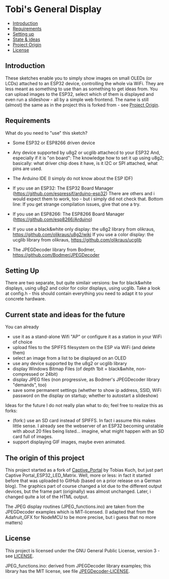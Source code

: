 # Tobi's General Display

[tocstart]: # (toc start)

  * [Introduction](#introduction)
  * [Requirements](#requirements)
  * [Setting up](#setting-up)
  * [State & ideas](#Current-state-and-ideas-for-the-future)
  * [Project Origin](#The-origin-of-this-project)
  * [License](#license)

[tocend]: # (toc end)

## Introduction

These sketches enable you to simply show images on small OLEDs (or LCDs) attached to an ESP32 device, controlling the whole via WiFi.
They are less meant as something to use than as something to get ideas from. 
You can upload images to the ESP32, select which of them is displayed and even run a slideshow - all by a simple web frontend.
The name is still (almost) the same as in the project this is forked from - see [Project Origin](#The-origin-of-this-project).

## Requirements

What do you need to "use" this sketch?

* Some ESP32 or ESP8266 driven device

* Any device supported by u8g2 or ucglib attachecd to your ESP32
  And, especially if it is "on board": The knowledge how to set it up using u8g2; basically: what driver chip does it have, is it I2C or SPI attached, what pins are used.

* The Arduino IDE
  (I simply do not know about the ESP IDF)

* If you use an ESP32: The ESP32 Board Manager (https://github.com/espressif/arduino-esp32)
  There are others and i would expect them to work, too - but i simply did not check that. 
  Bottom line: If you get strange compilation issues, give that one a try.
  
* If you use an ESP8266: The ESP8266 Board Manager (https://github.com/esp8266/Arduino)
  
* If you use a black&white only display: the u8g2 library from olikraus, https://github.com/olikraus/u8g2/wiki
  If you use a color display: the ucglib library from olikraus, https://github.com/olikraus/ucglib

* The JPEGDecoder library from Bodmer, https://github.com/Bodmer/JPEGDecoder

## Setting Up

There are two separate, but quite similair versions: bw for black&white displays, using u8g2 and color for color displays, using ucglib.
Take a look at config.h - this should contain everything you need to adapt it to your concrete hardware.

## Current state and ideas for the future

You can already
* use it as a stand-alone Wifi "AP" or configure it as a station in your WiFi of choice
* upload files to the SPIFFS filesystem on the ESP via WiFi (and delete them)
* select an image from a list to be displayed on an OLED
* use any device supported by the u8g2 or ucglib library
* display Windows Bitmap Files (of depth 1bit = black&white, non-compressed or 24bit)
* display JPEG files (non progressive, as Bodmer's JPEGDecoder library "demands", too)
* save some permanent settings (whether to show ip address, SSID, WiFi password on the display on startup; whether to autostart a slideshow)

Ideas for the future
I do not really plan what to do; feel free to realize this as forks:
* (fork:) use an SD card instead of SPIFFS.
  In fact i assume this makes little sense. I already see the webserver of an ESP32 becoming unstable with about 20 files being listed... imagine, what might happen with an SD card full of images.
* support displaying GIF images, maybe even animated.

## The origin of this project
This project started as a fork of [Captive_Portal](https://github.com/KuchTo/Captive_Portal) by Tobias Kuch, but just part Captive Portal_ESP32_LED_Matrix.
Well, more or less: in fact it started before that was uploaded to GitHub (based on a prior release on a German blog).
The graphics part of course changed a lot due to the different output devices, but the frame part (originally) was almost unchanged. Later, i changed quite a lot of the HTML output.

The JPEG display routines (JPEG_functions.ino) are taken from the JPEGDecoder examples which is MIT-licensed.
(I adapted that from the Adafruit_GFX for NodeMCU to be more precise, but i guess that no more matters)

## License

This project is licensed under the GNU General Public License, version 3 - see [LICENSE](./LICENSE).

JPEG_functions.ino: derived from JPEGDecoder library examples; this library has the MIT license, see file [JPEGDecoder-LICENSE](./JPEGDecoder-LICENSE).
